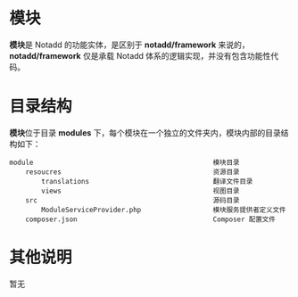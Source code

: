 # 模块

**模块**是 Notadd 的功能实体，是区别于 **notadd/framework** 来说的，**notadd/framework** 仅是承载 Notadd 体系的逻辑实现，并没有包含功能性代码。

# 目录结构

**模块**位于目录 **modules** 下，每个模块在一个独立的文件夹内，模块内部的目录结构如下：

    module                                             模块目录
        resoucres                                      资源目录
            translations                               翻译文件目录
            views                                      视图目录
        src                                            源码目录
            ModuleServiceProvider.php                  模块服务提供者定义文件
        composer.json                                  Composer 配置文件

# 其他说明

暂无